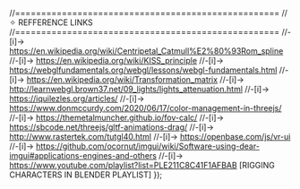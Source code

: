 //===================================================
// ✧ REFFERENCE LINKS
//===================================================
//-[i]-> https://en.wikipedia.org/wiki/Centripetal_Catmull%E2%80%93Rom_spline
//-[i]-> https://en.wikipedia.org/wiki/KISS_principle
//-[i]-> https://webglfundamentals.org/webgl/lessons/webgl-fundamentals.html
//-[i]-> https://en.wikipedia.org/wiki/Transformation_matrix
//-[i]-> http://learnwebgl.brown37.net/09_lights/lights_attenuation.html
//-[i]-> https://iquilezles.org/articles/
//-[i]-> https://www.donmccurdy.com/2020/06/17/color-management-in-threejs/
//-[i]-> https://themetalmuncher.github.io/fov-calc/
//-[i]-> https://sbcode.net/threejs/gltf-animations-drag/
//-[i]-> http://www.rastertek.com/tutgl40.html
//-[i]-> https://openbase.com/js/vr-ui
//-[i]-> https://github.com/ocornut/imgui/wiki/Software-using-dear-imgui#applications-engines-and-others
//-[i]-> https://www.youtube.com/playlist?list=PLE211C8C41F1AFBAB [RIGGING CHARACTERS IN BLENDER PLAYLIST]
});
